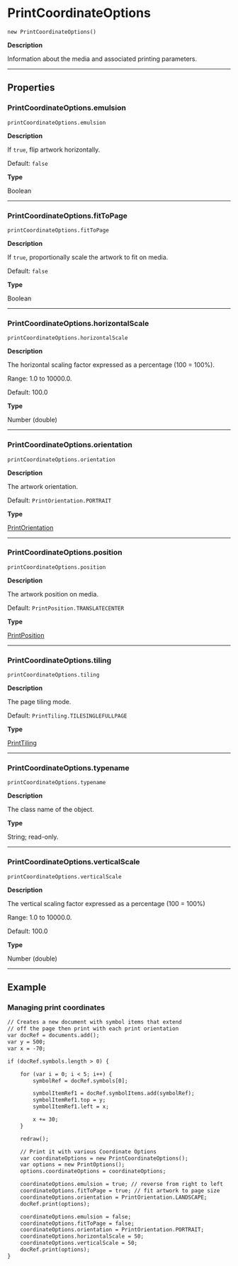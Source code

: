 # PrintCoordinateOptions

`new PrintCoordinateOptions()`

**Description**

Information about the media and associated printing parameters.

---

## Properties

### PrintCoordinateOptions.emulsion

`printCoordinateOptions.emulsion`

**Description**

If `true`, flip artwork horizontally.

Default: `false`

**Type**

Boolean

---

### PrintCoordinateOptions.fitToPage

`printCoordinateOptions.fitToPage`

**Description**

If `true`, proportionally scale the artwork to fit on media.

Default: `false`

**Type**

Boolean

---

### PrintCoordinateOptions.horizontalScale

`printCoordinateOptions.horizontalScale`

**Description**

The horizontal scaling factor expressed as a percentage (100 = 100%).

Range: 1.0 to 10000.0.

Default: 100.0

**Type**

Number (double)

---

### PrintCoordinateOptions.orientation

`printCoordinateOptions.orientation`

**Description**

The artwork orientation.

Default: `PrintOrientation.PORTRAIT`

**Type**

[PrintOrientation](scripting-constants.md#jsobjref-scripting-constants-printorientation)

---

### PrintCoordinateOptions.position

`printCoordinateOptions.position`

**Description**

The artwork position on media.

Default: `PrintPosition.TRANSLATECENTER`

**Type**

[PrintPosition](scripting-constants.md#jsobjref-scripting-constants-printposition)

---

### PrintCoordinateOptions.tiling

`printCoordinateOptions.tiling`

**Description**

The page tiling mode.

Default: `PrintTiling.TILESINGLEFULLPAGE`

**Type**

[PrintTiling](scripting-constants.md#jsobjref-scripting-constants-printtiling)

---

### PrintCoordinateOptions.typename

`printCoordinateOptions.typename`

**Description**

The class name of the object.

**Type**

String; read-only.

---

### PrintCoordinateOptions.verticalScale

`printCoordinateOptions.verticalScale`

**Description**

The vertical scaling factor expressed as a percentage (100 = 100%)

Range: 1.0 to 10000.0.

Default: 100.0

**Type**

Number (double)

---

## Example

### Managing print coordinates

```default
// Creates a new document with symbol items that extend
// off the page then print with each print orientation
var docRef = documents.add();
var y = 500;
var x = -70;

if (docRef.symbols.length > 0) {

    for (var i = 0; i < 5; i++) {
        symbolRef = docRef.symbols[0];

        symbolItemRef1 = docRef.symbolItems.add(symbolRef);
        symbolItemRef1.top = y;
        symbolItemRef1.left = x;

        x += 30;
    }

    redraw();

    // Print it with various Coordinate Options
    var coordinateOptions = new PrintCoordinateOptions();
    var options = new PrintOptions();
    options.coordinateOptions = coordinateOptions;

    coordinateOptions.emulsion = true; // reverse from right to left
    coordinateOptions.fitToPage = true; // fit artwork to page size
    coordinateOptions.orientation = PrintOrientation.LANDSCAPE;
    docRef.print(options);

    coordinateOptions.emulsion = false;
    coordinateOptions.fitToPage = false;
    coordinateOptions.orientation = PrintOrientation.PORTRAIT;
    coordinateOptions.horizontalScale = 50;
    coordinateOptions.verticalScale = 50;
    docRef.print(options);
}
```
